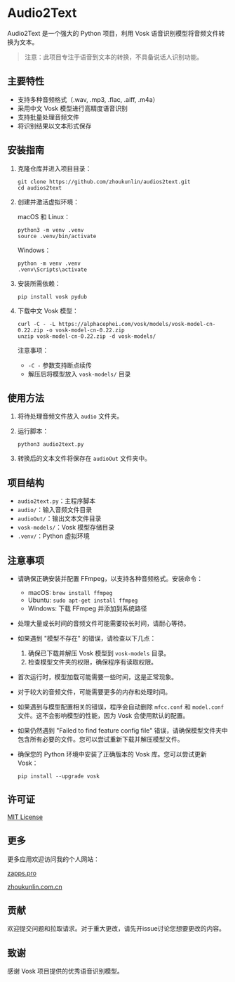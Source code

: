 # Audio2Text

Audio2Text 是一个强大的 Python 项目，利用 Vosk 语音识别模型将音频文件转换为文本。

> 注意：此项目专注于语音到文本的转换，不具备说话人识别功能。

## 主要特性

- 支持多种音频格式（.wav, .mp3, .flac, .aiff, .m4a）
- 采用中文 Vosk 模型进行高精度语音识别
- 支持批量处理音频文件
- 将识别结果以文本形式保存

## 安装指南

1. 克隆仓库并进入项目目录：
   ```
   git clone https://github.com/zhoukunlin/audios2text.git
   cd audios2text
   ```

2. 创建并激活虚拟环境：
   
   macOS 和 Linux：
   ```
   python3 -m venv .venv
   source .venv/bin/activate
   ```
   
   Windows：
   ```
   python -m venv .venv
   .venv\Scripts\activate
   ```

3. 安装所需依赖：
   ```
   pip install vosk pydub
   ```

4. 下载中文 Vosk 模型：

   ```
   curl -C - -L https://alphacephei.com/vosk/models/vosk-model-cn-0.22.zip -o vosk-model-cn-0.22.zip
   unzip vosk-model-cn-0.22.zip -d vosk-models/
   ```

   注意事项：
   - `-C -` 参数支持断点续传
   - 解压后将模型放入 `vosk-models/` 目录

## 使用方法

1. 将待处理音频文件放入 `audio` 文件夹。

2. 运行脚本：
   ```
   python3 audio2text.py
   ```

3. 转换后的文本文件将保存在 `audioOut` 文件夹中。

## 项目结构

- `audio2text.py`：主程序脚本
- `audio/`：输入音频文件目录
- `audioOut/`：输出文本文件目录
- `vosk-models/`：Vosk 模型存储目录
- `.venv/`：Python 虚拟环境

## 注意事项

- 请确保正确安装并配置 FFmpeg，以支持各种音频格式。安装命令：
  - macOS: `brew install ffmpeg`
  - Ubuntu: `sudo apt-get install ffmpeg`
  - Windows: 下载 FFmpeg 并添加到系统路径

- 处理大量或长时间的音频文件可能需要较长时间，请耐心等待。

- 如果遇到 "模型不存在" 的错误，请检查以下几点：
  1. 确保已下载并解压 Vosk 模型到 `vosk-models` 目录。
  2. 检查模型文件夹的权限，确保程序有读取权限。

- 首次运行时，模型加载可能需要一些时间，这是正常现象。

- 对于较大的音频文件，可能需要更多的内存和处理时间。

- 如果遇到与模型配置相关的错误，程序会自动删除 `mfcc.conf` 和 `model.conf` 文件。这不会影响模型的性能，因为 Vosk 会使用默认的配置。

- 如果仍然遇到 "Failed to find feature config file" 错误，请确保模型文件夹中包含所有必要的文件。您可以尝试重新下载并解压模型文件。

- 确保您的 Python 环境中安装了正确版本的 Vosk 库。您可以尝试更新 Vosk：
  ```
  pip install --upgrade vosk
  ```

## 许可证

[MIT License](https://opensource.org/licenses/MIT)

## 更多

更多应用欢迎访问我的个人网站：

[zapps.pro](https://zapps.pro)

[zhoukunlin.com.cn](https://zhoukunlin.com.cn)

## 贡献

欢迎提交问题和拉取请求。对于重大更改，请先开issue讨论您想要更改的内容。

## 致谢

感谢 Vosk 项目提供的优秀语音识别模型。
